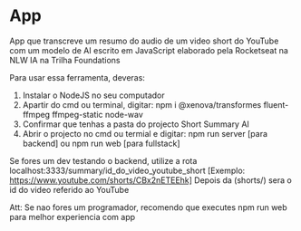 # App

App que transcreve um resumo do audio de um video short do YouTube com um modelo de AI escrito
em JavaScript elaborado pela Rocketseat na NLW IA na Trilha Foundations

Para usar essa ferramenta, deveras:

1. Instalar o NodeJS no seu computador
2. Apartir do cmd ou terminal, digitar: npm i @xenova/transformes fluent-ffmpeg ffmpeg-static node-wav
3. Confirmar que tenhas a pasta do projecto Short Summary AI
4. Abrir o projecto no cmd ou termial e digitar: npm run server [para backend] ou npm run web [para fullstack]

Se fores um dev testando o backend, utilize a rota localhost:3333/summary/id_do_video_youtube_short [Exemplo: https://www.youtube.com/shorts/CBx2nETEEhk]
Depois da (shorts/) sera o id do video referido ao YouTube

Att: Se nao fores um programador, recomendo que executes npm run web para melhor experiencia com app
